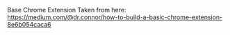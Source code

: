 Base Chrome Extension Taken from here: https://medium.com/@dr.connor/how-to-build-a-basic-chrome-extension-8e6b054caca6